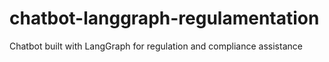 # chatbot-langgraph-regulamentation
Chatbot built with LangGraph for regulation and compliance assistance
